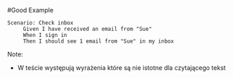 ﻿#Good Example

```gherkins
Scenario​: Check inbox
​ 	  Given I have received an email from ​"Sue"​
​ 	  When I sign in
​ 	  Then I should see 1 email from ​"Sue"​ in my inbox
```

Note:
* W teście występują wyrażenia które są nie istotne dla czytającego tekst

